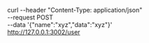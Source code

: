 curl --header "Content-Type: application/json" \
  --request POST \
  --data '{"name":"xyz","data":"xyz"}' \
  http://127.0.0.1:3002/user